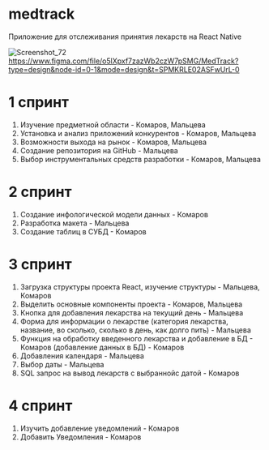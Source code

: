 # medtrack
Приложение для отслеживания принятия лекарств на React Native

![Screenshot_72](https://github.com/EmmaMaltseva/medtrack/assets/92587254/bff983d7-ebbd-45ce-aa40-e41097618e4d)
https://www.figma.com/file/o5lXpxf7zazWb2czW7pSMG/MedTrack?type=design&node-id=0-1&mode=design&t=SPMKRLE02ASFwUrL-0
# 1 спринт
1. Изучение предметной области - Комаров, Мальцева
2. Установка и анализ приложений конкурентов - Комаров, Мальцева
3. Возможности выхода на рынок - Комаров, Мальцева
4. Создание репозитория на GitHub - Мальцева
5. Выбор инструментальных средств разработки - Комаров, Мальцева
# 2 спринт
1. Создание инфологической модели данных - Комаров
2. Разработка макета - Мальцева
3. Создание таблиц в СУБД - Комаров
# 3 спринт
1. Загрузка структуры проекта React, изучение структуры - Мальцева, Комаров
2. Выделить основные компоненты проекта - Комаров, Мальцева
3. Кнопка для добавления лекарства на текущий день - Мальцева
4. Форма для информации о лекарстве (категория лекарства, название, во сколько, сколько в день, как долго пить) - Мальцева
5. Функция на обработку введенного лекарства и добавление в БД - Комаров (добавление данных  в БД) - Комаров
6. Добавления календаря - Мальцева
7. Выбор даты - Мальцева
8. SQL запрос на вывод лекарств с выбраннойс датой - Комаров
# 4 спринт
1. Изучить добавление уведомлений - Комаров
2. Добавить Уведомления - Комаров

